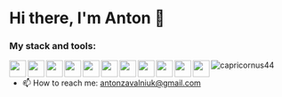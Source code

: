 <!--
**capricornus44/capricornus44** is a ✨ _special_ ✨ repository because its `README.md` (this file) appears on your GitHub profile.

Here are some ideas to get you started:

- 🔭 I’m currently working on ...
- 🌱 I’m currently learning ...
- 👯 I’m looking to collaborate on ...
- 🤔 I’m looking for help with ...
- 💬 Ask me about ...
- 📫 How to reach me: ...
- 😄 Pronouns: ...
- ⚡ Fun fact: ...

<img align="left" alt="HTML5" width="32px" src="https://raw.githubusercontent.com/github/explore/80688e429a7d4ef2fca1e82350fe8e3517d3494d/topics/html/html.png" />
  <img align="left" alt="CSS3" width="32px" src="https://raw.githubusercontent.com/github/explore/80688e429a7d4ef2fca1e82350fe8e3517d3494d/topics/css/css.png" />
  <img align="left" alt="Sass" width="32px" src="https://raw.githubusercontent.com/github/explore/80688e429a7d4ef2fca1e82350fe8e3517d3494d/topics/sass/sass.png" />
  <img align="left" alt="JavaScript" width="32px" src="https://raw.githubusercontent.com/github/explore/80688e429a7d4ef2fca1e82350fe8e3517d3494d/topics/javascript/javascript.png" />
  <img align="left" alt="React" width="32px" src="https://raw.githubusercontent.com/github/explore/80688e429a7d4ef2fca1e82350fe8e3517d3494d/topics/react/react.png" />
  <img align="left" alt="Redux" width="32px" src="https://raw.githubusercontent.com/github/explore/80688e429a7d4ef2fca1e82350fe8e3517d3494d/topics/react/redux.png" />
  <img align="left" alt="Node.js" width="32px" src="https://raw.githubusercontent.com/github/explore/80688e429a7d4ef2fca1e82350fe8e3517d3494d/topics/nodejs/nodejs.png" />
  <img align="left" alt="GitHub" width="32px" src="https://raw.githubusercontent.com/github/explore/78df643247d429f6cc873026c0622819ad797942/topics/github/github.png" />
  <img align="left" alt="Git" width="32px" src="https://raw.githubusercontent.com/github/explore/80688e429a7d4ef2fca1e82350fe8e3517d3494d/topics/git/git.png" />
  <img align="left" alt="Webpack" width="32px" src="https://raw.githubusercontent.com/github/explore/80688e429a7d4ef2fca1e82350fe8e3517d3494d/topics/webpack/webpack.png" />
  <img align="left" alt="MongoDB" width="32px" src="https://raw.githubusercontent.com/github/explore/80688e429a7d4ef2fca1e82350fe8e3517d3494d/topics/mongodb/mongodb.png" />
  <img alt="Visual Studio Code" width="32px" src="https://raw.githubusercontent.com/github/explore/80688e429a7d4ef2fca1e82350fe8e3517d3494d/topics/visual-studio-code/visual-studio-code.png" />
  <img align="left" alt="Terminal" width="32px" src="https://raw.githubusercontent.com/github/explore/80688e429a7d4ef2fca1e82350fe8e3517d3494d/topics/terminal/terminal.png" />
-->

<h1 aligh="center">Hi there, I'm Anton 👋</h1>

### My stack and tools:

  <img src="https://cdn.jsdelivr.net/npm/simple-icons@3.0.1/icons/html5.svg" height="30" width="30" align="left">
  <img src="https://cdn.jsdelivr.net/npm/simple-icons@3.0.1/icons/css3.svg" height="30" width="30" align="left">
  <img src="https://cdn.jsdelivr.net/npm/simple-icons@3.0.1/icons/sass.svg" height="30" width="30" align="left">
  <img src="https://cdn.jsdelivr.net/npm/simple-icons@3.0.1/icons/javascript.svg" height="30" width="30" align="left">
  <img src="https://cdn.jsdelivr.net/npm/simple-icons@3.0.1/icons/react.svg" height="30" width="30" align="left">
  <img src="https://cdn.jsdelivr.net/npm/simple-icons@3.0.1/icons/redux.svg" height="30" width="30" align="left">
  <img src="https://cdn.jsdelivr.net/npm/simple-icons@3.0.1/icons/github.svg" height="30" width="30" align="left">
  <img src="https://cdn.jsdelivr.net/npm/simple-icons@3.0.1/icons/git.svg" height="30" width="30" align="left">
  <img src="https://cdn.jsdelivr.net/npm/simple-icons@3.0.1/icons/webpack.svg" height="30" width="30" align="left">
  <img src="https://cdn.jsdelivr.net/npm/simple-icons@3.0.1/icons/mongodb.svg" height="30" width="30" align="left">
  <img src="https://cdn.jsdelivr.net/npm/simple-icons@3.0.1/icons/visualstudiocode.svg" height="30" width="30" align="left">


<img src="https://github-readme-stats.vercel.app/api?username=capricornus44&show_icon=true" alt="capricornus44">

- 📫 How to reach me: <a href="mailto:antonzavalniuk@gmail.com" target="_blank">antonzavalniuk@gmail.com</a>


